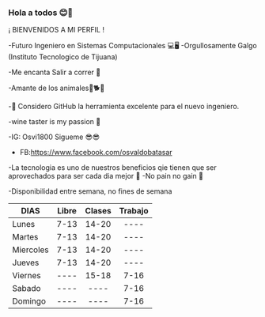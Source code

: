 

### Hola a todos 😊👋

¡ BIENVENIDOS A MI PERFIL !

-Futuro Ingeniero en Sistemas Computacionales 💻🖥
-Orgullosamente Galgo  (Instituto Tecnologico de Tijuana)


-Me encanta Salir a correr 🏃


-Amante de  los animales🐶🐕🐢


 -🤔 Considero GitHub la herramienta excelente para el nuevo ingeniero.

-wine taster is my passion 🍷

-IG: Osvi1800 Sigueme 😎😎

- FB:https://www.facebook.com/osvaldobatasar

-La tecnologia es uno de nuestros beneficios qie tienen que ser aprovechados para ser cada dia mejor 💪
-No pain no gain 🤛

-Disponibilidad entre semana, no fines de semana 

 DIAS     	| Libre	|Clases	|Trabajo |
|----------	|:--:	|:---:	|:---:   |
| Lunes 	| 7-13	| 14-20	| ----   |
| Martes    	| 7-13	| 14-20	| ----   |
| Miercoles    	| 7-13	| 14-20	| ----   |
|Jueves         | 7-13  | 14-20 | ----   |
| Viernes       | ----  | 15-18 | 7-16   |
| Sabado        | ----  | ----  | 7-16   |
| Domingo       | ----  | ----  | 7-16   |

<!--
**Osvaldo-Baltazar/Osvaldo-Baltazar** is a ✨ _special_ ✨ repository because its `README.md` (this file) appears on your GitHub profile.

Here are some ideas to get you started:

- 🔭 I’m currently working on ...
- 🌱 I’m currently learning ...
- 👯 I’m looking to collaborate on ...
- 🤔 I’m looking for help with ...
- 💬 Ask me about ...
- 📫 How to reach me: ...
- 😄 Pronouns: ...
- ⚡ Fun fact: ...
-->
